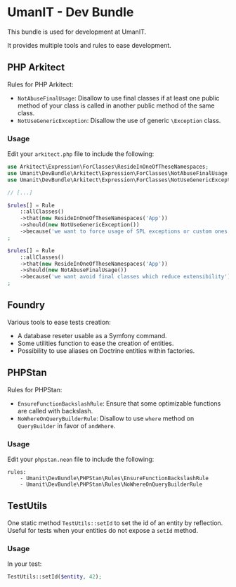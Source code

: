 # UmanIT - Dev Bundle

This bundle is used for development at UmanIT.

It provides multiple tools and rules to ease development.

## PHP Arkitect

Rules for PHP Arkitect:

* `NotAbuseFinalUsage`: Disallow to use final classes if at least one public method of your class is called in another
  public method of the same class.
* `NotUseGenericException`: Disallow the use of generic `\Exception` class.

### Usage

Edit your `arkitect.php` file to include the following:

```php
use Arkitect\Expression\ForClasses\ResideInOneOfTheseNamespaces;
use Umanit\DevBundle\Arkitect\Expression\ForClasses\NotAbuseFinalUsage;
use Umanit\DevBundle\Arkitect\Expression\ForClasses\NotUseGenericException;

// [...]

$rules[] = Rule
    ::allClasses()
    ->that(new ResideInOneOfTheseNamespaces('App'))
    ->should(new NotUseGenericException())
    ->because('we want to force usage of SPL exceptions or custom ones')
;

$rules[] = Rule
    ::allClasses()
    ->that(new ResideInOneOfTheseNamespaces('App'))
    ->should(new NotAbuseFinalUsage())
    ->because('we want avoid final classes which reduce extensibility')
;
```

## Foundry

Various tools to ease tests creation:

* A database reseter usable as a Symfony command.
* Some utilities function to ease the creation of entities.
* Possibility to use aliases on Doctrine entities within factories.

## PHPStan

Rules for PHPStan:

* `EnsureFunctionBackslashRule`: Ensure that some optimizable functions are called with backslash.
* `NoWhereOnQueryBuilderRule`: Disallow to use `where` method on `QueryBuilder` in favor of `andWhere`.

### Usage

Edit your `phpstan.neon` file to include the following:

```neon
rules:
    - Umanit\DevBundle\PHPStan\Rules\EnsureFunctionBackslashRule
    - Umanit\DevBundle\PHPStan\Rules\NoWhereOnQueryBuilderRule
```

## TestUtils

One static method `TestUtils::setId` to set the id of an entity by reflection. Useful for tests when your entities do
not expose a `setId` method.

### Usage

In your test:

```php
TestUtils::setId($entity, 42);
```
